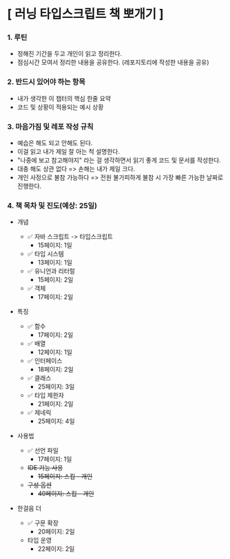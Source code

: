 # [ 러닝 타입스크립트 책 뽀개기 ]

### 1. 루틴
- 정해진 기간을 두고 개인이 읽고 정리한다.
- 점심시간 모여서 정리한 내용을 공유한다. (레포지토리에 작성한 내용을 공유)

### 2. 반드시 있어야 하는 항목
- 내가 생각한 이 챕터의 핵심 한줄 요약   
- 코드 및 상황이 적용되는 예시 상황   

### 3. 마음가짐 및 레포 작성 규칙
- 예습은 해도 되고 안해도 된다.
- 이걸 읽고 내가 제일 잘 아는 척 설명한다.   
- "나중에 보고 참고해야지" 라는 걸 생각하면서 읽기 좋게 코드 및 문서를 작성한다.   
- 대충 해도 상관 없다 => 손해는 내가 제일 크다.   
- 개인 사정으로 불참 가능하다 => 전원 불가피하게 불참 시 가장 빠른 가능한 날짜로 진행한다.   


### 4. 책 목차 및 진도(예상: 25일)
- 개념
  - :white_check_mark: 자바 스크립트 -> 타입스크립트
    - 15페이지: 1일
  - :white_check_mark: 타입 시스템
    - 13페이지: 1일   
  - :white_check_mark: 유니언과 리터럴
    - 15페이지: 2일   
  - :white_check_mark: 객체
    - 17페이지: 2일

- 특징
  - :white_check_mark: 함수 
    - 17페이지: 2일
  - :white_check_mark: 배열
    - 12페이지: 1일
  - :white_check_mark: 인터페이스
    - 18페이지: 2일
  - :white_check_mark: 클래스
    - 25페이지: 3일
  - :white_check_mark: 타입 제한자
    - 21페이지: 2일
  - :white_check_mark: 제네릭
    - 25페이지: 4일
- 사용법
  - :white_check_mark: 선언 파일
    - 17페이지: 1일
  - ~~IDE 기능 사용~~
    - ~~15페이지: 스킵 - 개인~~
  - ~~구성 옵션~~
    - ~~40페이지: 스킵 - 개인~~
- 한걸음 더
  - :white_check_mark: 구문 확장
    - 20페이지: 2일
  - 타입 운영
    - 22페이지: 2일
